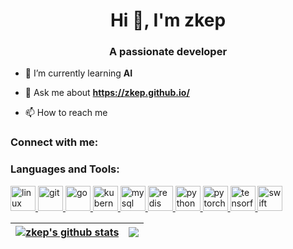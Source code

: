 <h1 align="center">Hi 👋, I'm zkep</h1>
<h3 align="center">A passionate developer</h3>

- 🌱 I’m currently learning **AI**

- 💬 Ask me about **https://zkep.github.io/**

- 📫 How to reach me

<h3 align="left">Connect with me:</h3>
<p align="left">
</p>
<h3 align="left">Languages and Tools:</h3>
<p align="left"> 
  <a href="https://www.linux.org/" target="_blank" rel="noreferrer">
    <img src="https://www.vectorlogo.zone/logos/linux/linux-icon.svg" alt="linux" width="40" height="40"/> 
  </a>
  <a href="https://git-scm.com/" target="_blank" rel="noreferrer"> 
    <img src="https://www.vectorlogo.zone/logos/git-scm/git-scm-icon.svg" alt="git" width="40" height="40"/> 
  </a> 
  <a href="https://golang.org" target="_blank" rel="noreferrer"> 
   <img src="https://www.vectorlogo.zone/logos/golang/golang-ar21.svg" alt="go" width="40" height="40"/>
  </a>
  <a href="https://kubernetes.io" target="_blank" rel="noreferrer">
    <img src="https://www.vectorlogo.zone/logos/kubernetes/kubernetes-icon.svg" alt="kubernetes" width="40" height="40"/>
  </a> 
  <a href="https://www.mysql.com/" target="_blank" rel="noreferrer">
    <img src="https://www.vectorlogo.zone/logos/mysql/mysql-icon.svg" alt="mysql" width="40" height="40"/> 
  </a>
  <a href="https://redis.io" target="_blank" rel="noreferrer">
    <img src="https://www.vectorlogo.zone/logos/redis/redis-icon.svg" alt="redis" width="40" height="40"/>
  </a> 
  <a href="https://www.python.org" target="_blank" rel="noreferrer">
    <img src="https://www.vectorlogo.zone/logos/python/python-icon.svg" alt="python" width="40" height="40"/>
  </a>
  <a href="https://pytorch.org/" target="_blank" rel="noreferrer">
    <img src="https://www.vectorlogo.zone/logos/pytorch/pytorch-icon.svg" alt="pytorch" width="40" height="40"/>
  </a>
  <a href="https://www.tensorflow.org" target="_blank" rel="noreferrer"> 
    <img src="https://www.vectorlogo.zone/logos/tensorflow/tensorflow-icon.svg" alt="tensorflow" width="40" height="40"/> 
  </a> 
  <a href="https://developer.apple.com/swift/" target="_blank" rel="noreferrer"> 
    <img src="https://www.vectorlogo.zone/logos/swift/swift-icon.svg" alt="swift" width="40" height="40"/> 
  </a>
</p>

| <a href="https://github.com/zkep"><img align="center" src="https://github-readme-stats.vercel.app/api?username=zkep&show_icons=true&include_all_commits=true&theme=buefy&hide_border=true" alt="zkep's github stats" /></a> | <a href="https://github.com/zkep/github-readme-stats"><img align="center" src="https://github-readme-stats.vercel.app/api/top-langs/?username=zkep&layout=compact&theme=buefy&hide_border=true" /></a> |
| ------------- | ------------- |
